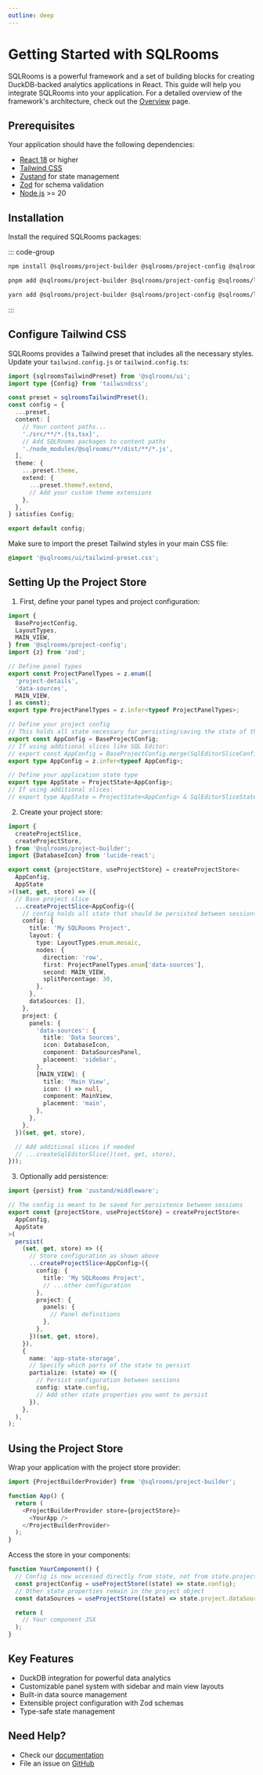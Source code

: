 ```yaml
---
outline: deep
---
```


# Getting Started with SQLRooms

SQLRooms is a powerful framework and a set of building blocks for creating DuckDB-backed analytics applications in React. This guide will help you integrate SQLRooms into your application. For a detailed overview of the framework's architecture, check out the [Overview](/overview) page.

## Prerequisites

Your application should have the following dependencies:

- [React 18](https://react.dev/) or higher
- [Tailwind CSS](https://tailwindcss.com/)
- [Zustand](https://zustand.docs.pmnd.rs) for state management
- [Zod](https://zod.dev) for schema validation
- [Node.js](https://nodejs.org/) >= 20

## Installation

Install the required SQLRooms packages:

::: code-group

```bash [npm]
npm install @sqlrooms/project-builder @sqlrooms/project-config @sqlrooms/layout @sqlrooms/ui
```

```bash [pnpm]
pnpm add @sqlrooms/project-builder @sqlrooms/project-config @sqlrooms/layout @sqlrooms/ui
```

```bash [yarn]
yarn add @sqlrooms/project-builder @sqlrooms/project-config @sqlrooms/layout @sqlrooms/ui
```

:::

## Configure Tailwind CSS

SQLRooms provides a Tailwind preset that includes all the necessary styles. Update your `tailwind.config.js` or `tailwind.config.ts`:

```typescript
import {sqlroomsTailwindPreset} from '@sqlrooms/ui';
import type {Config} from 'tailwindcss';

const preset = sqlroomsTailwindPreset();
const config = {
  ...preset,
  content: [
    // Your content paths...
    './src/**/*.{ts,tsx}',
    // Add SQLRooms packages to content paths
    './node_modules/@sqlrooms/**/dist/**/*.js',
  ],
  theme: {
    ...preset.theme,
    extend: {
      ...preset.theme?.extend,
      // Add your custom theme extensions
    },
  },
} satisfies Config;

export default config;
```

Make sure to import the preset Tailwind styles in your main CSS file:

```css
@import '@sqlrooms/ui/tailwind-preset.css';
```

## Setting Up the Project Store

1. First, define your panel types and project configuration:

```typescript
import {
  BaseProjectConfig,
  LayoutTypes,
  MAIN_VIEW,
} from '@sqlrooms/project-config';
import {z} from 'zod';

// Define panel types
export const ProjectPanelTypes = z.enum([
  'project-details',
  'data-sources',
  MAIN_VIEW,
] as const);
export type ProjectPanelTypes = z.infer<typeof ProjectPanelTypes>;

// Define your project config
// This holds all state necessary for persisting/saving the state of the app
export const AppConfig = BaseProjectConfig;
// If using additional slices like SQL Editor:
// export const AppConfig = BaseProjectConfig.merge(SqlEditorSliceConfig);
export type AppConfig = z.infer<typeof AppConfig>;

// Define your application state type
export type AppState = ProjectState<AppConfig>;
// If using additional slices:
// export type AppState = ProjectState<AppConfig> & SqlEditorSliceState;
```

2. Create your project store:

```typescript
import {
  createProjectSlice,
  createProjectStore,
} from '@sqlrooms/project-builder';
import {DatabaseIcon} from 'lucide-react';

export const {projectStore, useProjectStore} = createProjectStore<
  AppConfig,
  AppState
>((set, get, store) => ({
  // Base project slice
  ...createProjectSlice<AppConfig>({
    // config holds all state that should be persisted between sessions
    config: {
      title: 'My SQLRooms Project',
      layout: {
        type: LayoutTypes.enum.mosaic,
        nodes: {
          direction: 'row',
          first: ProjectPanelTypes.enum['data-sources'],
          second: MAIN_VIEW,
          splitPercentage: 30,
        },
      },
      dataSources: [],
    },
    project: {
      panels: {
        'data-sources': {
          title: 'Data Sources',
          icon: DatabaseIcon,
          component: DataSourcesPanel,
          placement: 'sidebar',
        },
        [MAIN_VIEW]: {
          title: 'Main View',
          icon: () => null,
          component: MainView,
          placement: 'main',
        },
      },
    },
  })(set, get, store),

  // Add additional slices if needed
  // ...createSqlEditorSlice()(set, get, store),
}));
```

3. Optionally add persistence:

```typescript
import {persist} from 'zustand/middleware';

// The config is meant to be saved for persistence between sessions
export const {projectStore, useProjectStore} = createProjectStore<
  AppConfig,
  AppState
>(
  persist(
    (set, get, store) => ({
      // Store configuration as shown above
      ...createProjectSlice<AppConfig>({
        config: {
          title: 'My SQLRooms Project',
          // ...other configuration
        },
        project: {
          panels: {
            // Panel definitions
          },
        },
      })(set, get, store),
    }),
    {
      name: 'app-state-storage',
      // Specify which parts of the state to persist
      partialize: (state) => ({
        // Persist configuration between sessions
        config: state.config,
        // Add other state properties you want to persist
      }),
    },
  ),
);
```

## Using the Project Store

Wrap your application with the project store provider:

```typescript
import {ProjectBuilderProvider} from '@sqlrooms/project-builder';

function App() {
  return (
    <ProjectBuilderProvider store={projectStore}>
      <YourApp />
    </ProjectBuilderProvider>
  );
}
```

Access the store in your components:

```typescript
function YourComponent() {
  // Config is now accessed directly from state, not from state.project.config
  const projectConfig = useProjectStore((state) => state.config);
  // Other state properties remain in the project object
  const dataSources = useProjectStore((state) => state.project.dataSources);

  return (
    // Your component JSX
  );
}
```

## Key Features

- DuckDB integration for powerful data analytics
- Customizable panel system with sidebar and main view layouts
- Built-in data source management
- Extensible project configuration with Zod schemas
- Type-safe state management

## Need Help?

- Check our [documentation](https://github.com/sqlrooms/sqlrooms)
- File an issue on [GitHub](https://github.com/sqlrooms/sqlrooms/issues)
